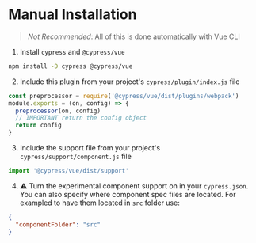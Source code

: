 # Manual Installation

> _Not Recommended_: All of this is done automatically with Vue CLI

1. Install `cypress` and `@cypress/vue`

```sh
npm install -D cypress @cypress/vue
```

2. Include this plugin from your project's `cypress/plugin/index.js` file

```js
const preprocessor = require('@cypress/vue/dist/plugins/webpack')
module.exports = (on, config) => {
  preprocessor(on, config)
  // IMPORTANT return the config object
  return config
}
```

3. Include the support file from your project's `cypress/support/component.js` file

```js
import '@cypress/vue/dist/support'
```

4. ⚠️ Turn the experimental component support on in your `cypress.json`. You can also specify where component spec files are located. For exampled to have them located in `src` folder use:

```json
{
  "componentFolder": "src"
}
```
